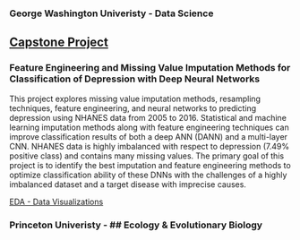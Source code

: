 ### George Washington Univeristy - Data Science
## [Capstone Project](https://github.com/csklaver/Capstone-Group6)
### Feature Engineering and Missing Value Imputation Methods for Classification of Depression with Deep Neural Networks
This project explores missing value imputation methods, resampling techniques, feature engineering, and neural networks to predicting depression using NHANES data from 2005 to 2016. Statistical and machine learning imputation methods along with feature engineering techniques can improve classification results of both a deep ANN (DANN) and a multi-layer CNN. NHANES data is highly imbalanced with respect to depression (7.49% positive class) and contains many missing values. The primary goal of this project is to identify the best imputation and feature engineering methods to optimize classification ability of these DNNs with the challenges of a highly imbalanced dataset and a target disease with imprecise causes.

[EDA - Data Visualizations](https://csklaver.github.io/)



### Princeton Univeristy - ## Ecology & Evolutionary Biology
